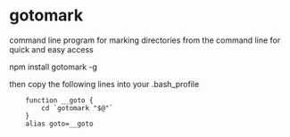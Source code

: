 gotomark
========

command line program for marking directories from the command line for quick and easy access

npm install gotomark -g

then copy the following lines into your .bash_profile

		function __goto {
			cd `gotomark "$@"`
		}
		alias goto=__goto

